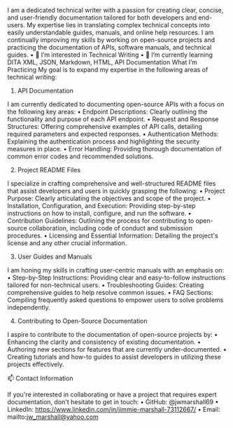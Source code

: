 I am a dedicated technical writer with a passion for creating clear, concise, and user-friendly documentation tailored for both developers and end-users. My expertise lies in translating complex technical concepts into easily understandable guides, manuals, and online help resources. I am continually improving my skills by working on open-source projects and practicing the documentation of APIs, software manuals, and technical guides. 
   •	👀 I’m interested in Technical Writing
   •	🌱 I’m currently learning DITA XML, JSON, Markdown, HTML, API Documentation
What I’m Practicing
My goal is to expand my expertise in the following areas of technical writing:

1.	API Documentation 

I am currently dedicated to documenting open-source APIs with a focus on the following key areas:
   •	Endpoint Descriptions: Clearly outlining the functionality and purpose of each API endpoint.
   •	Request and Response Structures: Offering comprehensive examples of API calls, detailing required parameters and expected responses.
   •	Authentication Methods: Explaining the authentication process and highlighting the security measures in place.
   •	Error Handling: Providing thorough documentation of common error codes and recommended solutions.

2.	Project README Files 

I specialize in crafting comprehensive and well-structured README files that assist developers and users in quickly grasping the following:
   •	Project Purpose: Clearly articulating the objectives and scope of the project.
   •	Installation, Configuration, and Execution: Providing step-by-step instructions on how to install, configure, and run the software.
   •	Contribution Guidelines: Outlining the process for contributing to open-source collaboration, including code of conduct and submission procedures.
   •	Licensing and Essential Information: Detailing the project's license and any other crucial information.

3.	User Guides and Manuals
   
I am honing my skills in crafting user-centric manuals with an emphasis on:
   •	Step-by-Step Instructions: Providing clear and easy-to-follow instructions tailored for non-technical users.
   •	Troubleshooting Guides: Creating comprehensive guides to help resolve common issues.
   •	FAQ Sections: Compiling frequently asked questions to empower users to solve problems independently.

4.	Contributing to Open-Source Documentation
   
I aspire to contribute to the documentation of open-source projects by:
•	Enhancing the clarity and consistency of existing documentation.
•	Authoring new sections for features that are currently under-documented.
•	Creating tutorials and how-to guides to assist developers in utilizing these projects effectively.

📫 Contact Information 

If you're interested in collaborating or have a project that requires expert documentation, don't hesitate to get in touch:
   •	GitHub: @jwmarshall69
   •	LinkedIn: https://www.linkedin.com/in/jimmie-marshall-73112667/
   •	Email: mailto:jw_marshall@yahoo.com


